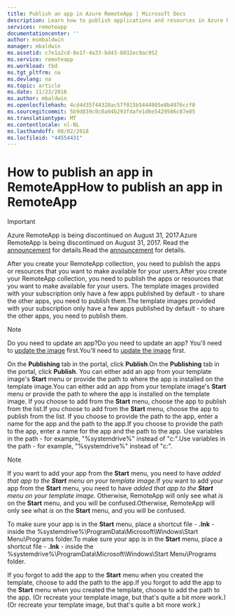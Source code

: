 ```yaml
---
title: Publish an app in Azure RemoteApp | Microsoft Docs
description: Learn how to publish applications and resources in Azure RemoteApp.
services: remoteapp
documentationcenter: ''
author: msmbaldwin
manager: mbaldwin
ms.assetid: c7e1a2cd-8e1f-4a33-bd43-8032ec9ac952
ms.service: remoteapp
ms.workload: tbd
ms.tgt_pltfrm: na
ms.devlang: na
ms.topic: article
ms.date: 11/23/2016
ms.author: mbaldwin
ms.openlocfilehash: 4cd4d35f44320ac57f015b5444985e8b4976ccf0
ms.sourcegitcommit: 5b9d839c0c0a94b293fdafe1d6e5429506c07e05
ms.translationtype: MT
ms.contentlocale: nl-NL
ms.lasthandoff: 08/02/2018
ms.locfileid: "44554431"
---
```

# <a name="how-to-publish-an-app-in-remoteapp"></a><span data-ttu-id="9390f-103">How to publish an app in RemoteApp</span><span class="sxs-lookup"><span data-stu-id="9390f-103">How to publish an app in RemoteApp</span></span>
> [!IMPORTANT]
> <span data-ttu-id="9390f-104">Azure RemoteApp is being discontinued on August 31, 2017.</span><span class="sxs-lookup"><span data-stu-id="9390f-104">Azure RemoteApp is being discontinued on August 31, 2017.</span></span> <span data-ttu-id="9390f-105">Read the [announcement](https://go.microsoft.com/fwlink/?linkid=821148) for details.</span><span class="sxs-lookup"><span data-stu-id="9390f-105">Read the [announcement](https://go.microsoft.com/fwlink/?linkid=821148) for details.</span></span>
> 
> 

<span data-ttu-id="9390f-106">After you create your RemoteApp collection, you need to publish the apps or resources that you want to make available for your users.</span><span class="sxs-lookup"><span data-stu-id="9390f-106">After you create your RemoteApp collection, you need to publish the apps or resources that you want to make available for your users.</span></span> <span data-ttu-id="9390f-107">The template images provided with your subscription only have a few apps published by default - to share the other apps, you need to publish them.</span><span class="sxs-lookup"><span data-stu-id="9390f-107">The template images provided with your subscription only have a few apps published by default - to share the other apps, you need to publish them.</span></span>

> [!NOTE]
> <span data-ttu-id="9390f-108">Do you need to update an app?</span><span class="sxs-lookup"><span data-stu-id="9390f-108">Do you need to update an app?</span></span> <span data-ttu-id="9390f-109">You'll need to [update the image](remoteapp-update.md) first.</span><span class="sxs-lookup"><span data-stu-id="9390f-109">You'll need to [update the image](remoteapp-update.md) first.</span></span>
> 
> 

<span data-ttu-id="9390f-110">On the **Publishing** tab in the portal, click **Publish**.</span><span class="sxs-lookup"><span data-stu-id="9390f-110">On the **Publishing** tab in the portal, click **Publish**.</span></span> <span data-ttu-id="9390f-111">You can either add an app from your template image's **Start** menu or provide the path to where the app is installed on the template image.</span><span class="sxs-lookup"><span data-stu-id="9390f-111">You can either add an app from your template image's **Start** menu or provide the path to where the app is installed on the template image.</span></span> <span data-ttu-id="9390f-112">If you choose to add from the **Start** menu, choose the app to publish from the list.</span><span class="sxs-lookup"><span data-stu-id="9390f-112">If you choose to add from the **Start** menu, choose the app to publish from the list.</span></span> <span data-ttu-id="9390f-113">If you choose to provide the path to the app, enter a name for the app and the path to the app.</span><span class="sxs-lookup"><span data-stu-id="9390f-113">If you choose to provide the path to the app, enter a name for the app and the path to the app.</span></span> <span data-ttu-id="9390f-114">Use variables in the path - for example, "%systemdrive%" instead of "c:\".</span><span class="sxs-lookup"><span data-stu-id="9390f-114">Use variables in the path - for example, "%systemdrive%" instead of "c:\".</span></span>

> [!NOTE]
> <span data-ttu-id="9390f-115">If you want to add your app from the **Start** menu, you need to have *added that app to the **Start** menu on your template image.*</span><span class="sxs-lookup"><span data-stu-id="9390f-115">If you want to add your app from the **Start** menu, you need to have *added that app to the **Start** menu on your template image.*</span></span> <span data-ttu-id="9390f-116">Otherwise, RemoteApp will only see what *is* on the **Start** menu, and you will be confused.</span><span class="sxs-lookup"><span data-stu-id="9390f-116">Otherwise, RemoteApp will only see what *is* on the **Start** menu, and you will be confused.</span></span> 
> 
> <span data-ttu-id="9390f-117">To make sure your app is in the **Start** menu, place a shortcut file - **.lnk** - inside the %systemdrive%\ProgramData\Microsoft\Windows\Start Menu\Programs folder.</span><span class="sxs-lookup"><span data-stu-id="9390f-117">To make sure your app is in the **Start** menu, place a shortcut file - **.lnk** - inside the %systemdrive%\ProgramData\Microsoft\Windows\Start Menu\Programs folder.</span></span>
> 
> <span data-ttu-id="9390f-118">If you forgot to add the app to the **Start** menu when you created the template, choose to add the path to the app.</span><span class="sxs-lookup"><span data-stu-id="9390f-118">If you forgot to add the app to the **Start** menu when you created the template, choose to add the path to the app.</span></span> <span data-ttu-id="9390f-119">(Or recreate your template image, but that's quite a bit more work.)</span><span class="sxs-lookup"><span data-stu-id="9390f-119">(Or recreate your template image, but that's quite a bit more work.)</span></span>
> 
> 

